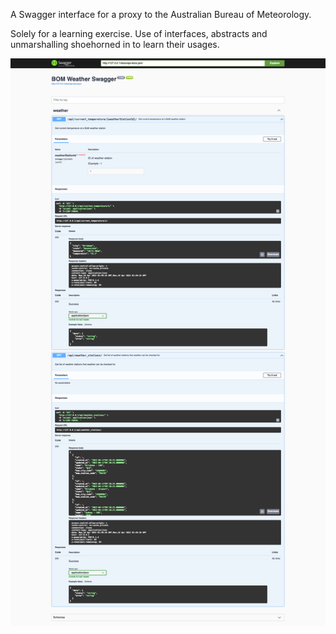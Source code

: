 A Swagger interface for a proxy to the Australian Bureau of Meteorology.

Solely for a learning exercise. Use of interfaces, abstracts and unmarshalling shoehorned in to learn their usages. 


![screenshot](https://github.com/Corey-Evans/bom-weather-swagger-laravel/blob/master/screenshot.png?raw=true)
